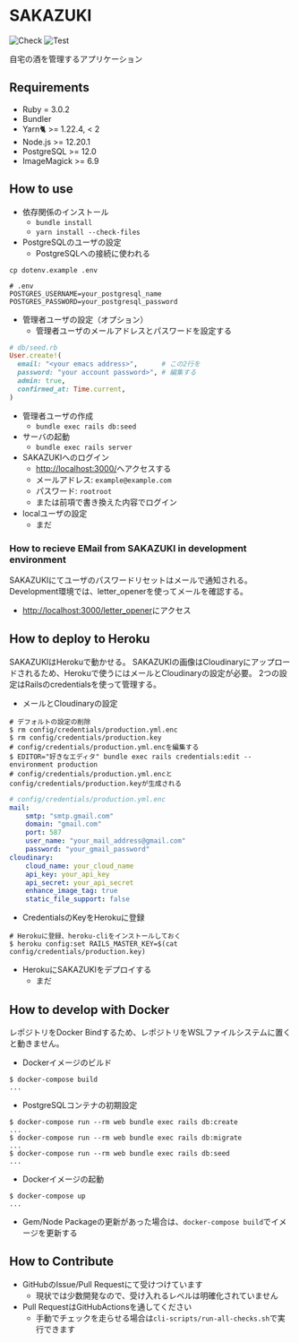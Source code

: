 # SAKAZUKI

![Check](https://github.com/momocus/sakazuki/workflows/Check/badge.svg)
![Test](https://github.com/momocus/sakazuki/workflows/Test/badge.svg)

自宅の酒を管理するアプリケーション

## Requirements

- Ruby = 3.0.2
- Bundler
- Yarn🐈 >= 1.22.4, < 2
- Node.js >= 12.20.1
- PostgreSQL >= 12.0
- ImageMagick >= 6.9

## How to use

- 依存関係のインストール
  - `bundle install`
  - `yarn install --check-files`
- PostgreSQLのユーザの設定
  - PostgreSQLへの接続に使われる

```console
cp dotenv.example .env
```

```shell
# .env
POSTGRES_USERNAME=your_postgresql_name
POSTGRES_PASSWORD=your_postgresql_password
```

- 管理者ユーザの設定（オプション）
  - 管理者ユーザのメールアドレスとパスワードを設定する

```ruby
# db/seed.rb
User.create!(
  email: "<your emacs address>",      # この2行を
  password: "your account password>", # 編集する
  admin: true,
  confirmed_at: Time.current,
)
```

- 管理者ユーザの作成
  - `bundle exec rails db:seed`
- サーバの起動
  - `bundle exec rails server`
- SAKAZUKIへのログイン
  - <http://localhost:3000/>へアクセスする
  - メールアドレス: `example@example.com`
  - パスワード: `rootroot`
  - または前項で書き換えた内容でログイン
- localユーザの設定
  - まだ

### How to recieve EMail from SAKAZUKI in development environment

SAKAZUKIにてユーザのパスワードリセットはメールで通知される。
Development環境では、letter_openerを使ってメールを確認する。

- <http://localhost:3000/letter_opener>にアクセス

## How to deploy to Heroku

SAKAZUKIはHerokuで動かせる。
SAKAZUKIの画像はCloudinaryにアップロードされるため、Herokuで使うにはメールとCloudinaryの設定が必要。
2つの設定はRailsのcredentialsを使って管理する。

- メールとCloudinaryの設定

```console
# デフォルトの設定の削除
$ rm config/credentials/production.yml.enc
$ rm config/credentials/production.key
# config/credentials/production.yml.encを編集する
$ EDITOR="好きなエディタ" bundle exec rails credentials:edit --environment production
# config/credentials/production.yml.encとconfig/credentials/production.keyが生成される
```

```yaml
# config/credentials/production.yml.enc
mail:
    smtp: "smtp.gmail.com"
    domain: "gmail.com"
    port: 587
    user_name: "your_mail_address@gmail.com"
    password: "your_gmail_password"
cloudinary:
    cloud_name: your_cloud_name
    api_key: your_api_key
    api_secret: your_api_secret
    enhance_image_tag: true
    static_file_support: false
```

- CredentialsのKeyをHerokuに登録

```console
# Herokuに登録、heroku-cliをインストールしておく
$ heroku config:set RAILS_MASTER_KEY=$(cat config/credentials/production.key)
```

- HerokuにSAKAZUKIをデプロイする
  - まだ

## How to develop with Docker

レポジトリをDocker Bindするため、レポジトリをWSLファイルシステムに置くと動きません。

- Dockerイメージのビルド

```console
$ docker-compose build
...
```

- PostgreSQLコンテナの初期設定

```console
$ docker-compose run --rm web bundle exec rails db:create
...
$ docker-compose run --rm web bundle exec rails db:migrate
...
$ docker-compose run --rm web bundle exec rails db:seed
...
```

- Dockerイメージの起動

```console
$ docker-compose up
...
```

- Gem/Node Packageの更新があった場合は、`docker-compose build`でイメージを更新する

## How to Contribute

- GitHubのIssue/Pull Requestにて受けつけています
  - 現状では少数開発なので、受け入れるレベルは明確化されていません
- Pull RequestはGitHubActionsを通してください
  - 手動でチェックを走らせる場合は`cli-scripts/run-all-checks.sh`で実行できます
